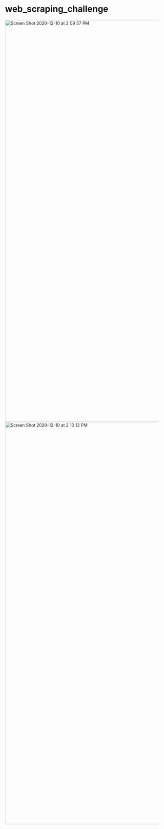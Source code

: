 # web_scraping_challenge


<img width="1315" alt="Screen Shot 2020-12-10 at 2 09 57 PM" src="https://user-images.githubusercontent.com/69160361/101830597-fa8ce880-3af1-11eb-8ecc-0d60da0029c6.png">

<img width="1316" alt="Screen Shot 2020-12-10 at 2 10 12 PM" src="https://user-images.githubusercontent.com/69160361/101830624-09739b00-3af2-11eb-9c6f-3ad79afe86c5.png">
